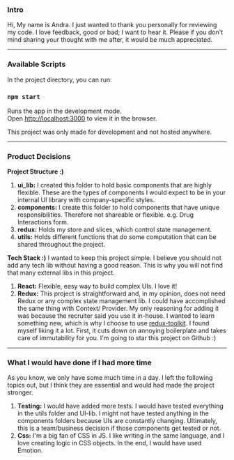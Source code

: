 ### Intro

Hi, My name is Andra. I just wanted to thank you personally for reviewing my code. I love feedback, good or bad; I want to hear it. Please if you don't mind sharing your thought with me after, it would be much appreciated.

---

### Available Scripts

In the project directory, you can run:

### `npm start`

Runs the app in the development mode.\
Open [http://localhost:3000](http://localhost:3000) to view it in the browser.

This project was only made for development and not hosted anywhere.

---

### Product Decisions

**Project Structure :)**

1. **ui_lib:** I created this folder to hold basic components that are highly flexible. These are the types of components I would expect to be in your internal UI library with company-specific styles.
2. **components:** I create this folder to hold components that have unique responsibilities. Therefore not shareable or flexible. e.g. Drug Interactions form.
3. **redux:** Holds my store and slices, which control state management.
4. **utils:** Holds different functions that do some computation that can be shared throughout the project.

**Tech Stack :)**
I wanted to keep this project simple. I believe you should not add any tech lib without having a good reason. This is why you will not find that many external libs in this project.

1. **React:** Flexible, easy way to build complex UIs. I love it!
2. **Redux:** This project is straightforward and, in my opinion, does not need Redux or any complex state management lib. I could have accomplished the same thing with Context/ Provider. My only reasoning for adding it was because the recruiter said you use it in-house. I wanted to learn something new, which is why I choose to use [redux-toolkit](https://redux-toolkit.js.org/tutorials/quick-start). I found myself liking it a lot. First, it cuts down on annoying boilerplate and takes care of immutability for you. I'm going to star this project on Github :)

---

### What I would have done if I had more time

As you know, we only have some much time in a day. I left the following topics out, but I think they are essential and would had made the project stronger.

1. **Testing:** I would have added more tests. I would have tested everything in the utils folder and UI-lib. I might not have tested anything in the components folders because UIs are constantly changing. Ultimately, this is a team/business decision if those components get tested or not.
2. **Css:** I'm a big fan of CSS in JS. I like writing in the same language, and I love creating logic in CSS objects. In the end, I would have used Emotion.
